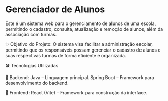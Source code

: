 # Gerenciador de Alunos
Este é um sistema web para o gerenciamento de alunos de uma escola, permitindo o cadastro, consulta, atualização e remoção de alunos, além da associação com turmas.

✨ Objetivo do Projeto:
O sistema visa facilitar a administração escolar, permitindo que os responsáveis possam gerenciar o cadastro de alunos e suas respectivas turmas de forma eficiente e organizada.

🛠 Tecnologias Utilizadas

🔹 Backend:
Java – Linguagem principal.
Spring Boot – Framework para desenvolvimento do backend.

🔹 Frontend:
React (Vite) – Framework para construção da interface.
